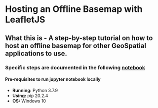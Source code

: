 # Hosting an Offline Basemap with LeafletJS
## What this is - A step-by-step tutorial on how to host an offline basemap for other GeoSpatial applications to use.
### Specific steps are documented in the following [notebook](https://github.com/incubated-geek-cc/leafletJS-offline-basemap/blob/master/Hosting%20an%20Offline%20Basemap%20with%20LeafletJS.ipynb)

#### Pre-requisites to run jupyter notebook locally
* **Running:** Python 3.7.9
* **Using:** pip 20.2.4
* **OS:** Windows 10
